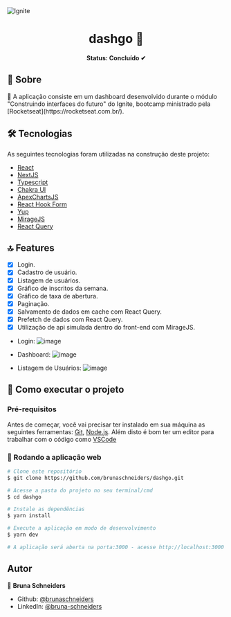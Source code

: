 <img alt="Ignite" src="https://www.notion.so/image/https%3A%2F%2Fs3-us-west-2.amazonaws.com%2Fsecure.notion-static.com%2F2fbacb7a-e460-44a3-8fc5-e66f96dae148%2Fcover-reactjs.png?table=block&id=57692167-7879-4019-a83f-544e79167b12&width=2560&userId=ea77c6a2-2649-4d12-bc25-b4ef60ba5ead&cache=v2" />

<h1 align="center">dashgo  👋</h1>

<p align="center"><b>Status: Concluído ✔ </b></p>

## 📄 Sobre

<p> 🚀 A aplicação consiste em um dashboard desenvolvido durante o módulo "Construindo interfaces do futuro"  do Ignite, bootcamp ministrado pela [Rocketseat](https://rocketseat.com.br/).</p>

## 🛠 Tecnologias

As seguintes tecnologias foram utilizadas na construção deste projeto:

- [React](https://pt-br.reactjs.org/)
- [NextJS](https://nextjs.org/)
- [Typescript](https://www.typescriptlang.org/)
- [Chakra UI](https://chakra-ui.com/)
- [ApexChartsJS](https://apexcharts.com)
- [React Hook Form](https://react-hook-form.com/)
- [Yup](https://github.com/jquense/yup)
- [MirageJS](https://miragejs.com/)
- [React Query](https://react-query.tanstack.com/)

## 🔝 Features

- [x] Login.
- [x] Cadastro de usuário.
- [x] Listagem de usuários.
- [x] Gráfico de inscritos da semana.
- [x] Gráfico de taxa de abertura.
- [x] Paginação.
- [x] Salvamento de dados em cache com React Query.
- [x] Prefetch de dados com React Query.
- [x] Utilização de api simulada dentro do front-end com MirageJS.

- Login: 
![image](https://user-images.githubusercontent.com/64864277/148265902-e55ded58-deca-4f8b-acb9-1e3930f63182.png)

- Dashboard:
![image](https://user-images.githubusercontent.com/64864277/148265780-8949d5c7-4804-4432-ae05-b092df21f607.png)

- Listagem de Usuários:
![image](https://user-images.githubusercontent.com/64864277/148266085-0651f68f-c2fd-464a-9621-a2b167b81bbb.png)

## 🚀 Como executar o projeto

### Pré-requisitos

Antes de começar, você vai precisar ter instalado em sua máquina as seguintes ferramentas:
[Git](https://git-scm.com), [Node.js](https://nodejs.org/en/).
Além disto é bom ter um editor para trabalhar com o código como [VSCode](https://code.visualstudio.com/)

### 🧭 Rodando a aplicação web

```bash
# Clone este repositório
$ git clone https://github.com/brunaschneiders/dashgo.git

# Acesse a pasta do projeto no seu terminal/cmd
$ cd dashgo

# Instale as dependências
$ yarn install

# Execute a aplicação em modo de desenvolvimento
$ yarn dev

# A aplicação será aberta na porta:3000 - acesse http://localhost:3000
```

## Autor

👤 **Bruna Schneiders**

- Github: [@brunaschneiders](https://github.com/brunaschneiders)
- LinkedIn: [@bruna-schneiders](https://linkedin.com/in/bruna-schneiders)
